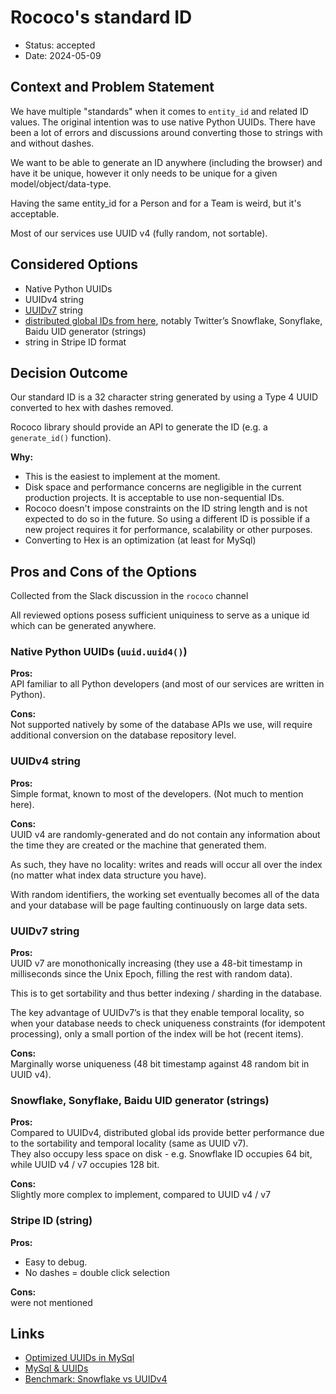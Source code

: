 # Rococo's standard ID

- Status: accepted
- Date: 2024-05-09

## Context and Problem Statement

We have multiple "standards" when it comes to `entity_id` and related ID values. The original intention was to use native Python UUIDs. There have been a lot of errors and discussions around converting those to strings with and without dashes.

We want to be able to generate an ID anywhere (including the browser) and have it be unique, however it only needs to be unique for a given model/object/data-type.  

Having the same entity_id for a Person and for a Team is weird, but it's acceptable.

Most of our services use UUID v4 (fully random, not sortable).  

## Considered Options

- Native Python UUIDs
- UUIDv4 string
- [UUIDv7](https://www.rfc-editor.org/rfc/rfc9562#name-uuid-version-7) string
- [distributed global IDs from here](https://medium.com/bytebytego-system-design-alliance/7-famous-approaches-to-generate-distributed-id-with-comparison-table-af89afe4601f#:~:text=Easy%20to%20Scale-,Approaches,-%3A), notably Twitter’s Snowflake, Sonyflake, Baidu UID generator (strings)
- string in Stripe ID format

## Decision Outcome

Our standard ID is a 32 character string generated by using a Type 4 UUID converted to hex with dashes removed.

Rococo library should provide an API to generate the ID (e.g. a `generate_id()` function).

**Why:**
 - This is the easiest to implement at the moment.
 - Disk space and performance concerns are negligible in the current production projects. It is acceptable to use non-sequential IDs.
 - Rococo doesn't impose constraints on the ID string length and is not expected to do so in the future. So using a different ID is possible if a new project requires it for performance, scalability or other purposes.
 - Converting to Hex is an optimization (at least for MySql)

## Pros and Cons of the Options
Collected from the Slack discussion in the `rococo` channel

All reviewed options posess sufficient uniquiness to serve as a unique id which can be generated anywhere.

### Native Python UUIDs (`uuid.uuid4()`)

**Pros:**  
API familiar to all Python developers (and most of our services are written in Python).

**Cons:**  
Not supported natively by some of the database APIs we use, will require additional conversion on the database repository level.

### UUIDv4 string

**Pros:**  
Simple format, known to most of the developers. (Not much to mention here).

**Cons:**  
UUID v4 are randomly-generated and do not contain any information about the time they are created or the machine that generated them.

As such, they have no locality: writes and reads will occur all over the index (no matter what index data structure you have).

With random identifiers, the working set eventually becomes all of the data and your database will be page faulting continuously on large data sets.

### UUIDv7 string

**Pros:**  
UUID v7 are monothonically increasing (they use a 48-bit timestamp in milliseconds since the Unix Epoch, filling the rest with random data).

This is to get sortability and thus better indexing / sharding in the database.

The key advantage of UUIDv7’s is that they enable temporal locality, so when your database needs to check uniqueness constraints (for idempotent processing), only a small portion of the index will be hot (recent items). 

**Cons:**  
Marginally worse uniqueness (48 bit timestamp against 48 random bit in UUID v4).

### Snowflake, Sonyflake, Baidu UID generator (strings)

**Pros:**  
Compared to UUIDv4, distributed global ids provide better performance due to the sortability and temporal locality (same as UUID v7).  
They also occupy less space on disk - e.g. Snowflake ID occupies 64 bit, while UUID v4 / v7 occupies 128 bit.

**Cons:**  
Slightly more complex to implement, compared to UUID v4 / v7

### Stripe ID (string)

**Pros:**
- Easy to debug.
- No dashes = double click selection

**Cons:**  
were not mentioned

## Links

- [Optimized UUIDs in MySql](https://stitcher.io/blog/optimised-uuids-in-mysql#:~:text=Saving%20UUIDs%20as%20binary%20data,plotting%20a%20much%20faster%20result)
- [MySql & UUIDs](https://lefred.be/content/mysql-uuids/)
- [Benchmark: Snowflake vs UUIDv4](https://dev.to/josethz00/benchmark-snowflake-vs-uuidv4-2h80)